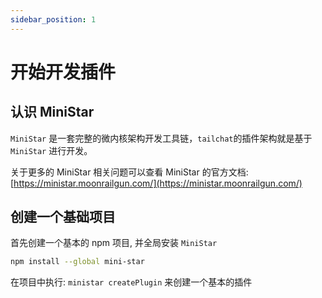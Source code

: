 ```yaml
---
sidebar_position: 1
---
```


# 开始开发插件

## 认识 MiniStar

`MiniStar` 是一套完整的微内核架构开发工具链，`tailchat`的插件架构就是基于 `MiniStar` 进行开发。

关于更多的 MiniStar 相关问题可以查看 MiniStar 的官方文档: [https://ministar.moonrailgun.com/](https://ministar.moonrailgun.com/)

## 创建一个基础项目

首先创建一个基本的 npm 项目, 并全局安装 `MiniStar`

```bash
npm install --global mini-star
```

在项目中执行: `ministar createPlugin` 来创建一个基本的插件
